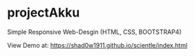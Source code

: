 ﻿# projectAkku

Simple Responsive Web-Desgin
(HTML, CSS, BOOTSTRAP4)

View Demo at:
https://shad0w1911.github.io/scientle/index.html
